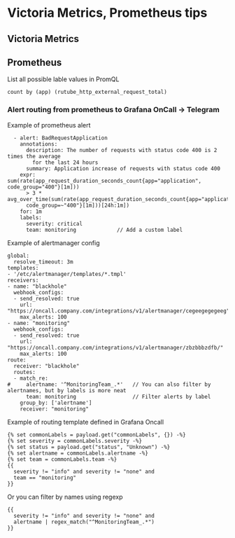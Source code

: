 # Victoria Metrics, Prometheus tips
## Victoria Metrics
## Prometheus
List all possible lable values in PromQL
````
count by (app) (rutube_http_external_request_total)
````
### Alert routing from prometheus to Grafana OnCall -> Telegram
Example of prometheus alert
```
  - alert: BadRequestApplication
    annotations:
      description: The number of requests with status code 400 is 2 times the average
        for the last 24 hours
      summary: Application increase of requests with status code 400
    expr: sum(rate(app_request_duration_seconds_count{app="application", code_group="400"}[1m]))
      > 3 * avg_over_time(sum(rate(app_request_duration_seconds_count{app="application",
      code_group=~"400"}[1m]))[24h:1m])
    for: 1m
    labels:
      severity: critical
      team: monitoring             // Add a custom label
```
Example of alertmanager config
```
global:
  resolve_timeout: 3m
templates:
- '/etc/alertmanager/templates/*.tmpl'
receivers:
- name: "blackhole"
  webhook_configs:
  - send_resolved: true
    url: "https://oncall.company.com/integrations/v1/alertmanager/cegeegegegeeg"
    max_alerts: 100
- name: "monitoring"
  webhook_configs:
  - send_resolved: true
    url: "https://oncall.company.com/integrations/v1/alertmanager/zbzbbbzdfb/"
    max_alerts: 100
route:
  receiver: "blackhole"
  routes:
  - match_re:
#     alertname: '^MonitoringTeam_.*'   // You can also filter by alertnames, but by labels is more neat
      team: monitoring                  // Filter alerts by label
    group_by: ['alertname']
    receiver: "monitoring"
```
Example of routing template defined in Grafana Oncall
```
{% set commonLabels = payload.get("commonLabels", {}) -%}
{% set severity = commonLabels.severity -%}
{% set status = payload.get("status", "Unknown") -%}
{% set alertname = commonLabels.alertname -%}
{% set team = commonLabels.team -%}
{{ 
  severity != "info" and severity != "none" and 
  team == "monitoring"
}}
```
Or you can filter by names using regexp
```
{{ 
  severity != "info" and severity != "none" and 
  alertname | regex_match("^MonitoringTeam_.*")
}}
```
